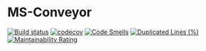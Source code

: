 # MS-Conveyor

[![Build status](https://github.com/KonstantinSmelov/Dossier/actions/workflows/maven.yml/badge.svg)](https://github.com/KonstantinSmelov/Dossier/actions/workflows/maven.yml)
[![codecov](https://codecov.io/gh/KonstantinSmelov/Dossier/branch/mvp6/graph/badge.svg)](https://codecov.io/gh/KonstantinSmelov/Dossier)
[![Code Smells](https://sonarcloud.io/api/project_badges/measure?project=KonstantinSmelov_Dossier&metric=code_smells)](https://sonarcloud.io/summary/new_code?id=KonstantinSmelov_Dossier)
[![Duplicated Lines (%)](https://sonarcloud.io/api/project_badges/measure?project=KonstantinSmelov_Dossier&metric=duplicated_lines_density)](https://sonarcloud.io/summary/new_code?id=KonstantinSmelov_Dossier)
[![Maintainability Rating](https://sonarcloud.io/api/project_badges/measure?project=KonstantinSmelov_Dossier&metric=sqale_rating)](https://sonarcloud.io/summary/new_code?id=KonstantinSmelov_Dossier)
